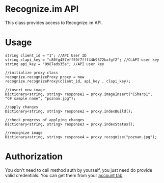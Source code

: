 Recognize.im API
===============

This class provides access to Recognize.im API. 


Usage
=====

	string client_id = "1"; //API User ID
	string clapi_key = "c80fg457eff59f7fff44b9372bafgf2"; //CLAPI user key
	string api_key = "0987ads35a"; //API user key

	//initialize proxy class
	recognize.recognizeProxy proxy = new recognize.recognizeProxy(client_id, api_key , clapi_key);
	
	//insert new image
	Dictionary<string, string> response1 = proxy.imageInsert("CSharp1", "C# sample name", "poznan.jpg");
	
	//apply changes
	Dictionary<string, string> response2 = proxy.indexBuild();
	
	//check progress of applying changes
	Dictionary<string, string> response3 = proxy.indexStatus();

	//recognize image
	Dictionary<string, string> response4 = proxy.recognize("poznan.jpg");

Authorization
=============

You don't need to call method auth by yourself, you just need do provide valid credentials. You can get them from your [account tab](http://recognize.im/user/profile)